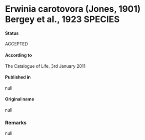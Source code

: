 # Erwinia carotovora (Jones, 1901) Bergey et al., 1923 SPECIES

#### Status
ACCEPTED

#### According to
The Catalogue of Life, 3rd January 2011

#### Published in
null

#### Original name
null

### Remarks
null